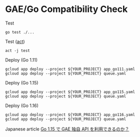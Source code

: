 # GAE/Go Compatibility Check

Test

```console
go test ./...
```

Test ([act](https://github.com/nektos/act))

```console
act -j test
```

Deploy (Go 1.11)

```console
gcloud app deploy --project ${YOUR_PROJECT} app_go111.yaml
gcloud app deploy --project ${YOUR_PROJECT} queue.yaml
```

Deploy (Go 1.15)

```console
gcloud app deploy --project ${YOUR_PROJECT} app_go115.yaml
gcloud app deploy --project ${YOUR_PROJECT} queue.yaml
```

Deploy (Go 1.16)

```console
gcloud app deploy --project ${YOUR_PROJECT} app_go116.yaml
gcloud app deploy --project ${YOUR_PROJECT} queue.yaml
```

Japanese article
[Go 1.15 で GAE 独自 API を利用できるのか？](https://qiita.com/sg0hsmt/items/341265b485bbc7ccef28)
